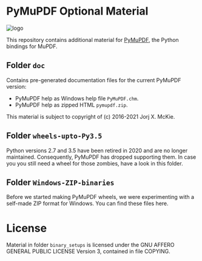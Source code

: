 # PyMuPDF Optional Material

![logo](https://github.com/pymupdf/PyMuPDF/blob/master/demo/pymupdf.jpg)

This repository contains additional material for [PyMuPDF](https://github.com/rk700/PyMuPDF), the Python bindings for MuPDF.

## Folder `doc`
Contains pre-generated documentation files for the current PyMuPDF version:

* PyMuPDF help as Windows help file ``PyMuPDF.chm``.
* PyMuPDF help as zipped HTML `pymupdf.zip`.

This material is subject to copyright of (c) 2016-2021 Jorj X. McKie.

## Folder `wheels-upto-Py3.5`
Python versions 2.7 and 3.5 have been retired in 2020 and are no longer maintained. Consequently, PyMuPDF has dropped supporting them. In case you you still need a wheel for those zombies, have a look in this folder.

## Folder `Windows-ZIP-binaries`
Before we started making PyMuPDF wheels, we were experimenting with a self-made ZIP format for Windows. You can find these files here.

# License
Material in folder ``binary_setups`` is licensed under the GNU AFFERO GENERAL PUBLIC LICENSE Version 3, contained in file COPYING.
